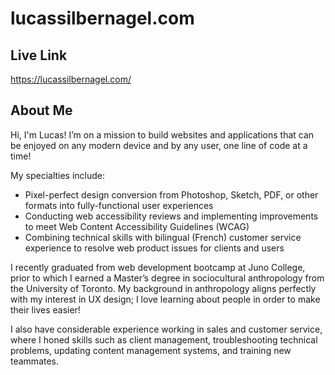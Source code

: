 # lucassilbernagel.com

## Live Link
https://lucassilbernagel.com/

## About Me
Hi, I'm Lucas! I’m on a mission to build websites and applications that can be enjoyed on any modern device and by any user, one line of code at a time!

My specialties include:
  - Pixel-perfect design conversion from Photoshop, Sketch, PDF, or other formats into fully-functional user experiences
  - Conducting web accessibility reviews and implementing improvements to meet Web Content Accessibility Guidelines (WCAG)
  - Combining technical skills with bilingual (French) customer service experience to resolve web product issues for clients and users

I recently graduated from web development bootcamp at Juno College, prior to which I earned a Master’s degree in sociocultural anthropology from the University of Toronto. My background in anthropology aligns perfectly with my interest in UX design; I love learning about people in order to make their lives easier!

I also have considerable experience working in sales and customer service, where I honed skills such as client management, troubleshooting technical problems, updating content management systems, and training new teammates.
